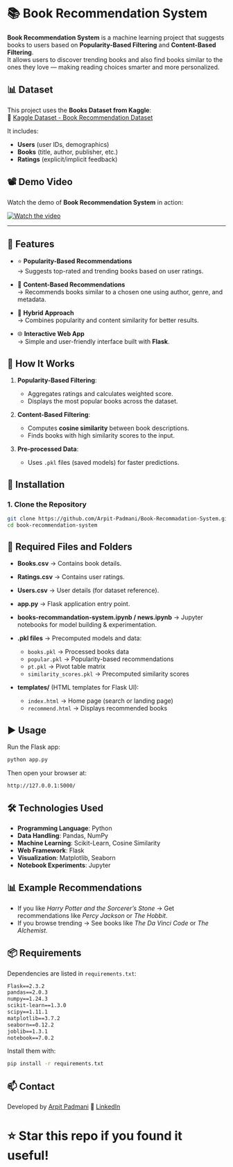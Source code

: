 
# 📚 Book Recommendation System  

**Book Recommendation System** is a machine learning project that suggests books to users based on **Popularity-Based Filtering** and **Content-Based Filtering**.  
It allows users to discover trending books and also find books similar to the ones they love — making reading choices smarter and more personalized.  
## 📊 Dataset  

This project uses the **Books Dataset from Kaggle**:  
📌 [Kaggle Dataset - Book Recommendation Dataset](https://www.kaggle.com/datasets/arashnic/book-recommendation-dataset)  

It includes:  
- **Users** (user IDs, demographics)  
- **Books** (title, author, publisher, etc.)  
- **Ratings** (explicit/implicit feedback)  
## 📽️ Demo Video  

Watch the demo of **Book Recommendation System** in action:  

[![Watch the video](https://img.youtube.com/vi/6b5e3ba4-0b73-46de-9d1f-9a850f6e1470/0.jpg)](https://github.com/user-attachments/assets/6b5e3ba4-0b73-46de-9d1f-9a850f6e1470)  

---

## 🚀 Features  

- ⭐ **Popularity-Based Recommendations**  
  → Suggests top-rated and trending books based on user ratings.  

- 📖 **Content-Based Recommendations**  
  → Recommends books similar to a chosen one using author, genre, and metadata.  

- 🧠 **Hybrid Approach**  
  → Combines popularity and content similarity for better results.  

- 🌐 **Interactive Web App**  
  → Simple and user-friendly interface built with **Flask**.  

 

## 🧠 How It Works  

1. **Popularity-Based Filtering**:  
   - Aggregates ratings and calculates weighted score.  
   - Displays the most popular books across the dataset.  

2. **Content-Based Filtering**:  
   - Computes **cosine similarity** between book descriptions.  
   - Finds books with high similarity scores to the input.  

3. **Pre-processed Data**:  
   - Uses `.pkl` files (saved models) for faster predictions.  

 

## 🔧 Installation  

### 1. Clone the Repository  

```bash
git clone https://github.com/Arpit-Padmani/Book-Recommadation-System.git
cd book-recommendation-system
````


 
## 📁 Required Files and Folders  

- **Books.csv** → Contains book details.  
- **Ratings.csv** → Contains user ratings.  
- **Users.csv** → User details (for dataset reference).  
- **app.py** → Flask application entry point.  
- **books-recommandation-system.ipynb / news.ipynb** → Jupyter notebooks for model building & experimentation.  
- **.pkl files** → Precomputed models and data:  
  - `books.pkl` → Processed books data  
  - `popular.pkl` → Popularity-based recommendations  
  - `pt.pkl` → Pivot table matrix  
  - `similarity_scores.pkl` → Precomputed similarity scores  

- **templates/** (HTML templates for Flask UI):  
  - `index.html` → Home page (search or landing page)  
  - `recommend.html` → Displays recommended books  


## ▶️ Usage

Run the Flask app:

```bash
python app.py
```

Then open your browser at:

```
http://127.0.0.1:5000/
```

 

## 🛠️ Technologies Used

* **Programming Language**: Python
* **Data Handling**: Pandas, NumPy
* **Machine Learning**: Scikit-Learn, Cosine Similarity
* **Web Framework**: Flask
* **Visualization**: Matplotlib, Seaborn
* **Notebook Experiments**: Jupyter

 

## 📊 Example Recommendations

* If you like *Harry Potter and the Sorcerer’s Stone* → Get recommendations like *Percy Jackson* or *The Hobbit*.
* If you browse trending → See books like *The Da Vinci Code* or *The Alchemist*.

 

## 📦 Requirements

Dependencies are listed in `requirements.txt`:

```txt
Flask==2.3.2
pandas==2.0.3
numpy==1.24.3
scikit-learn==1.3.0
scipy==1.11.1
matplotlib==3.7.2
seaborn==0.12.2
joblib==1.3.1
notebook==7.0.2
```

Install them with:

```bash
pip install -r requirements.txt
```

 

## 📫 Contact

Developed by [Arpit Padmani](https://github.com/Arpit-Padmani)
💼 [LinkedIn](https://www.linkedin.com/in/arpit-padmani)

⭐ **Star this repo** if you found it useful!
=